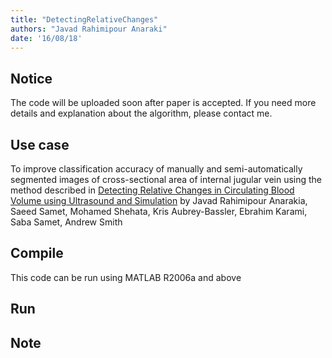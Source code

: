 ```yaml
---
title: "DetectingRelativeChanges"
authors: "Javad Rahimipour Anaraki"
date: '16/08/18'
---
```


## Notice
The code will be uploaded soon after paper is accepted. If you need more details and explanation about the algorithm, please contact me.

## Use case
To improve classification accuracy of manually and semi-automatically segmented images of cross-sectional area of internal jugular vein using the method described in [Detecting Relative Changes in Circulating Blood Volume using Ultrasound and Simulation]() by Javad Rahimipour Anarakia, Saeed Samet, Mohamed Shehata, Kris Aubrey-Bassler,
Ebrahim Karami, Saba Samet, Andrew Smith

## Compile
This code can be run using MATLAB R2006a and above

## Run

## Note

